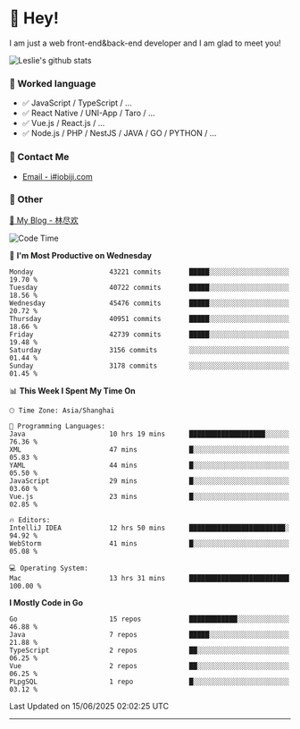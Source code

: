 # 👋 Hey!

I am just a web front-end&back-end developer and I am glad to meet you!

![Leslie's github stats](https://github-readme-stats.vercel.app/api?username=unsafe-ptr&&show_icons=true&&title_color=1abc9c&&icon_color=1abc9c)


### 📝 Worked language

- ✅ JavaScript / TypeScript / ...
- ✅ React Native / UNI-App / Taro / ...
- ✅ Vue.js / React.js / ...
- ✅ Node.js / PHP / NestJS / JAVA / GO / PYTHON / ...

### 📮 Contact Me

- [Email - i#iobiji.com](mailto:i@iobiji.com)


### 🤪 Other

[📌 My Blog - 林尽欢](https://iobiji.com)

<!--START_SECTION:waka-->
![Code Time](http://img.shields.io/badge/Code%20Time-1%2C776%20hrs%2010%20mins-blue)

📅 **I'm Most Productive on Wednesday** 

```text
Monday                   43221 commits       █████░░░░░░░░░░░░░░░░░░░░   19.70 % 
Tuesday                  40722 commits       █████░░░░░░░░░░░░░░░░░░░░   18.56 % 
Wednesday                45476 commits       █████░░░░░░░░░░░░░░░░░░░░   20.72 % 
Thursday                 40951 commits       █████░░░░░░░░░░░░░░░░░░░░   18.66 % 
Friday                   42739 commits       █████░░░░░░░░░░░░░░░░░░░░   19.48 % 
Saturday                 3156 commits        ░░░░░░░░░░░░░░░░░░░░░░░░░   01.44 % 
Sunday                   3178 commits        ░░░░░░░░░░░░░░░░░░░░░░░░░   01.45 % 
```


📊 **This Week I Spent My Time On** 

```text
🕑︎ Time Zone: Asia/Shanghai

💬 Programming Languages: 
Java                     10 hrs 19 mins      ███████████████████░░░░░░   76.36 % 
XML                      47 mins             █░░░░░░░░░░░░░░░░░░░░░░░░   05.83 % 
YAML                     44 mins             █░░░░░░░░░░░░░░░░░░░░░░░░   05.50 % 
JavaScript               29 mins             █░░░░░░░░░░░░░░░░░░░░░░░░   03.60 % 
Vue.js                   23 mins             █░░░░░░░░░░░░░░░░░░░░░░░░   02.85 % 

🔥 Editors: 
IntelliJ IDEA            12 hrs 50 mins      ████████████████████████░   94.92 % 
WebStorm                 41 mins             █░░░░░░░░░░░░░░░░░░░░░░░░   05.08 % 

💻 Operating System: 
Mac                      13 hrs 31 mins      █████████████████████████   100.00 % 
```

**I Mostly Code in Go** 

```text
Go                       15 repos            ████████████░░░░░░░░░░░░░   46.88 % 
Java                     7 repos             █████░░░░░░░░░░░░░░░░░░░░   21.88 % 
TypeScript               2 repos             ██░░░░░░░░░░░░░░░░░░░░░░░   06.25 % 
Vue                      2 repos             ██░░░░░░░░░░░░░░░░░░░░░░░   06.25 % 
PLpgSQL                  1 repo              █░░░░░░░░░░░░░░░░░░░░░░░░   03.12 % 
```




 Last Updated on 15/06/2025 02:02:25 UTC
<!--END_SECTION:waka-->
---
